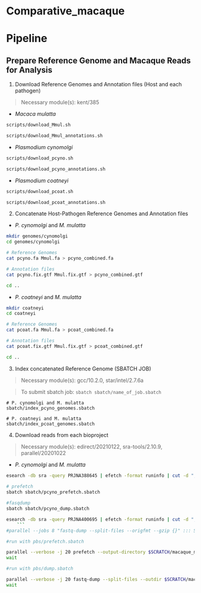 # Comparative_macaque


# Pipeline
## Prepare Reference Genome and Macaque Reads for Analysis

1. Download Reference Genomes and Annotation files (Host and each pathogen)
> Necessary module(s): kent/385
  * _Macaca mulatta_
```bash
scripts/download_Mmul.sh
```
```bash
scripts/download_Mmul_annotations.sh
```
  * _Plasmodium cynomolgi_
```bash
scripts/download_pcyno.sh
```
```bash
scripts/download_pcyno_annotations.sh
```
  * _Plasmodium coatneyi_
```bash
scripts/download_pcoat.sh
```
```bash
scripts/download_pcoat_annotations.sh
```
2. Concatenate Host-Pathogen Reference Genomes and Annotation files
  * _P. cynomolgi_ and _M. mulatta_
```bash
mkdir genomes/cynomolgi
cd genomes/cynomolgi

# Reference Genomes
cat pcyno.fa Mmul.fa > pcyno_combined.fa

# Annotation files
cat pcyno.fix.gtf Mmul.fix.gtf > pcyno_combined.gtf

cd ..
```
 * _P. coatneyi_ and _M. mulatta_
 ```bash
 mkdir coatneyi
 cd coatneyi
 
 # Reference Genomes
 cat pcoat.fa Mmul.fa > pcoat_combined.fa
 
 # Annotation files
 cat pcoat.fix.gtf Mmul.fix.gtf > pcoat_combined.gtf
 
 cd ..
 ```
3. Index concatenated Reference Genome (SBATCH JOB)
> Necessary module(s): gcc/10.2.0, star/intel/2.7.6a

> To submit sbatch job: `sbatch sbatch/name_of_job.sbatch`

```sbatch
# P. cynomolgi and M. mulatta
sbatch/index_pcyno_genomes.sbatch

# P. coatneyi and M. mulatta
sbatch/index_pcoat_genomes.sbatch
```
4. Download reads from each bioproject
> Necessary module(s): edirect/20210122, sra-tools/2.10.9, parallel/20201022
 * _P. cynomolgi_ and _M. mulatta_
```bash
esearch -db sra -query PRJNA388645 | efetch -format runinfo | cut -d "," -f 1 > SRR.numbers
						
# prefetch
sbatch sbatch/pcyno_prefetch.sbatch

#fasqdump
sbatch sbatch/pcyno_dump.sbatch
```


```bash
esearch -db sra -query PRJNA400695 | efetch -format runinfo | cut -d "," -f 1 > SRR.numbers
	```				
#parallel --jobs 8 "fastq-dump --split-files --origfmt --gzip {}" ::: SRR.numbers

#run with pbs/prefetch.sbatch

parallel --verbose -j 20 prefetch --output-directory $SCRATCH/macaque_malaria/data {} ::: $(grep -v Run SRR.numbers )
wait 

#run with pbs/dump.sbatch

parallel --verbose -j 20 fastq-dump --split-files --outdir $SCRATCH/macaque_malaria/data {} ::: $(ls $SCRATCH/macaque_malaria/data/*.sra )
wait 





